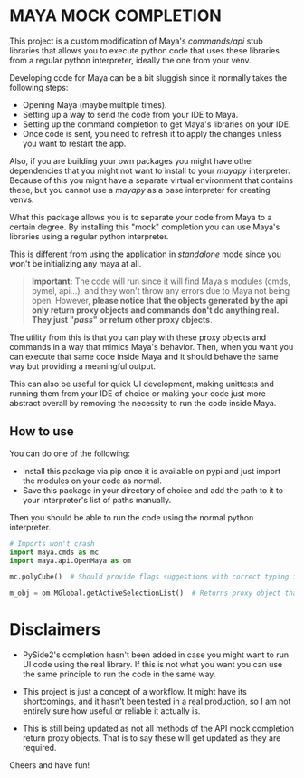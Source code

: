 # MAYA MOCK COMPLETION

This project is a custom modification of Maya's *commands/api* stub libraries that allows you to execute python code that uses these libraries from a regular python interpreter, ideally the one from your venv.

Developing code for Maya can be a bit sluggish since it normally takes the following steps:

- Opening Maya (maybe multiple times).
- Setting up a way to send the code from your IDE to Maya.
- Setting up the command completion to get Maya's libraries on your IDE.
- Once code is sent, you need to refresh it to apply the changes unless you want to restart the app.

Also, if you are building your own packages you might have other dependencies that you might not want to install to your *mayapy* interpreter. Because of this you might have a separate virtual environment that contains these, but you cannot use a *mayapy* as a base interpreter for creating venvs.

What this package allows you is to separate your code from Maya to a certain degree. By installing this "mock" completion you can use Maya's libraries using a regular python interpreter.

This is different from using the application in *standalone* mode since you won't be initializing any maya at all.

> **Important:** The code will run since it will find Maya's modules (cmds, pymel, api...), and they won't throw any errors due to Maya not being open. However, **please notice that the objects generated by the api only return proxy objects and commands don't do anything real. They just "*pass*" or return other proxy objects**.
> 

The utility from this is that you can play with these proxy objects and commands in a way that mimics Maya's behavior. Then, when you want you can execute that same code inside Maya and it should behave the same way but providing a meaningful output.

This can also be useful for quick UI development, making unittests and running them from your IDE of choice or making your code just more abstract overall by removing the necessity to run the code inside Maya.

## How to use

You can do one of the following:
- Install this package via pip once it is available on pypi and just import the modules on your code as normal.
- Save this package in your directory of choice and add the path to it to your interpreter's list of paths manually.

Then you should be able to run the code using the normal python interpreter.

```python
# Imports won't crash
import maya.cmds as mc
import maya.api.OpenMaya as om

mc.polyCube()  # Should provide flags suggestions with correct typing inference, but it won't do anything

m_obj = om.MGlobal.getActiveSelectionList()  # Returns proxy object that doesn't do anything either but has the same methods as the real object
```

# Disclaimers

- PySide2's completion hasn't been added in case you might want to run UI code using the real library. If this is not what you want you can use the same principle to run the code in the same way.

- This project is just a concept of a workflow. It might have its shortcomings, and it hasn't been tested in a real production, so I am not entirely sure how useful or reliable it actually is.

- This is still being updated as not all methods of the API mock completion return proxy objects. That is to say these will get updated as they are required.

Cheers and have fun!

